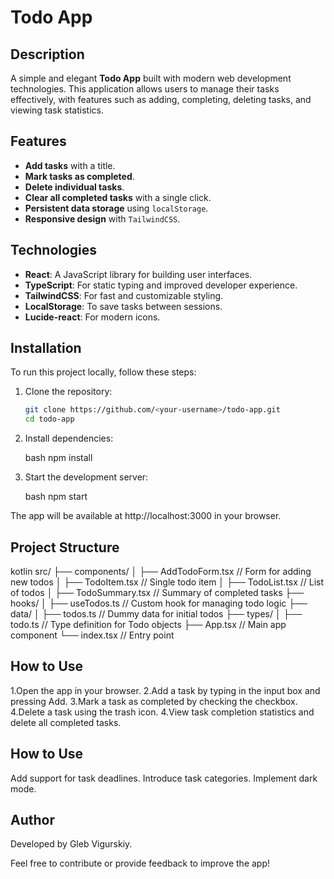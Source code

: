 # Todo App

## Description

A simple and elegant **Todo App** built with modern web development technologies. This application allows users to manage their tasks effectively, with features such as adding, completing, deleting tasks, and viewing task statistics.

## Features

- **Add tasks** with a title.
- **Mark tasks as completed**.
- **Delete individual tasks**.
- **Clear all completed tasks** with a single click.
- **Persistent data storage** using `localStorage`.
- **Responsive design** with `TailwindCSS`.

## Technologies

- **React**: A JavaScript library for building user interfaces.
- **TypeScript**: For static typing and improved developer experience.
- **TailwindCSS**: For fast and customizable styling.
- **LocalStorage**: To save tasks between sessions.
- **Lucide-react**: For modern icons.

## Installation

To run this project locally, follow these steps:

1. Clone the repository:
   ```bash
   git clone https://github.com/<your-username>/todo-app.git
   cd todo-app
   ```
2. Install dependencies:

   bash
   npm install

3. Start the development server:

   bash
   npm start

The app will be available at http://localhost:3000 in your browser.

## Project Structure

kotlin
src/
├── components/
│ ├── AddTodoForm.tsx // Form for adding new todos
│ ├── TodoItem.tsx // Single todo item
│ ├── TodoList.tsx // List of todos
│ ├── TodoSummary.tsx // Summary of completed tasks
├── hooks/
│ ├── useTodos.ts // Custom hook for managing todo logic
├── data/
│ ├── todos.ts // Dummy data for initial todos
├── types/
│ ├── todo.ts // Type definition for Todo objects
├── App.tsx // Main app component
└── index.tsx // Entry point

## How to Use

1.Open the app in your browser.
2.Add a task by typing in the input box and pressing Add.
3.Mark a task as completed by checking the checkbox.
4.Delete a task using the trash icon.
4.View task completion statistics and delete all completed tasks.

## How to Use

Add support for task deadlines.
Introduce task categories.
Implement dark mode.

## Author

Developed by Gleb Vigurskiy.

Feel free to contribute or provide feedback to improve the app!

